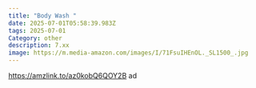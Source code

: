 ```yaml
---
title: "Body Wash "
date: 2025-07-01T05:58:39.983Z
tags: 2025-07-01
Category: other
description: 7.xx
image: https://m.media-amazon.com/images/I/71FsuIHEnOL._SL1500_.jpg
---
```

https://amzlink.to/az0kobQ6QOY2B ad